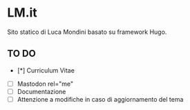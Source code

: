 # LM.it
Sito statico di Luca Mondini basato su framework Hugo.

## TO DO

- [*] Curriculum Vitae
- [ ] Mastodon rel="me"
- [ ] Documentazione
- [ ] Attenzione a modifiche in caso di aggiornamento del tema